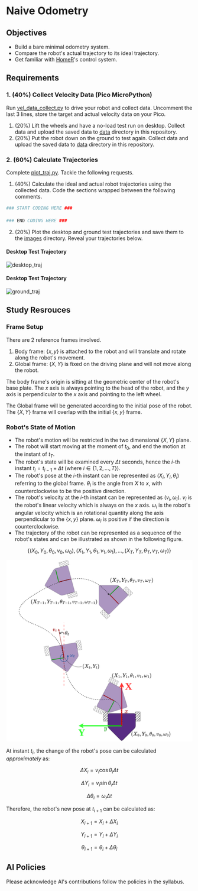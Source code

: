 # Naive Odometry

## Objectives

- Build a bare minimal odometry system.
- Compare the robot's actual trajectory to its ideal trajectory.
- Get familiar with [HomeR](https://github.com/linzhangUCA/homer)'s control system.

## Requirements

### 1. (40%) Collect Velocity Data (Pico MicroPython)

Run [vel_data_collect.py](vel_data_collect.py) to drive your robot and collect data.
Uncomment the last 3 lines, store the target and actual velocity data on your Pico.

1. (20%) Lift the wheels and have a no-load test run on desktop. Collect data and upload the saved data to [data](/data/) directory in this repository.
2. (20%) Put the robot down on the ground to test again. Collect data and upload the saved data to [data](/data/) directory in this repository.

### 2. (60%) Calculate Trajectories

Complete [plot_traj.py](plot_traj.py).
Tackle the following requests.

1. (40%) Calculate the ideal and actual robot trajectories using the collected data.
Code the sections wrapped between the following comments.

```python
### START CODING HERE ###

### END CODING HERE ###
```

2. (20%) Plot the desktop and ground test trajectories and save them to the [images](images/) directory.
Reveal your trajectories below.

#### Desktop Test Trajectory

![desktop_traj](images/desktop_traj.png)

#### Desktop Test Trajectory

![ground_traj](images/ground_traj.png)

## Study Resrouces

### Frame Setup

There are 2 reference frames involved.

1. Body frame: $`\{x, y\}`$ is attached to the robot and will translate and rotate along the robot's movement.
2. Global frame: $`\{X, Y\}`$ is fixed on the driving plane and will not move along the robot.

The body frame's origin is sitting at the geometric center of the robot's base plate. The $x$ axis is always pointing to the head of the robot, and the $y$ axis is perpendicular to the $x$ axis and pointing to the left wheel.

The Global frame will be generated according to the initial pose of the robot. The $`\{X, Y\}`$ frame will overlap with the initial $`\{x, y\}`$ frame.

### Robot's State of Motion

- The robot's motion will be restricted in the two dimensional $`\{X, Y\}`$ plane.
- The robot will start moving at the moment of $t_0$, and end the motion at the instant of $t_T$.
- The robot's state will be examined every $\Delta t$ seconds, hence the $i$-th instant $t_i = t_{i-1} + \Delta t$ (where $`i \in \{ 1, 2, \dots, T \}`$).
- The robot's pose at the $i$-th instant can be represented as $(X_i, Y_i, \theta_i)$ referring to the global frame.
$\theta_i$ is the angle from $X$ to $x$, with counterclockwise to be the positive direction.
- The robot's velocity at the $i$-th instant can be represented as $(v_i, \omega_i)$.
$v_i$ is the robot's linear velocity which is always on the $x$ axis.
$\omega_i$ is the robot's angular velocity which is an rotational quantity along the axis perpendicular to the $`\{x, y\}`$ plane.
$\omega_i$ is positive if the direction is counterclockwise.
- The trajectory of the robot can be represented as a sequence of the robot's states and can be illustrated as shown in the following figure.

```math
\{(X_0, Y_0, \theta_0, v_0, \omega_0), (X_1, Y_1, \theta_1, v_1, \omega_1), \dots, (X_T, Y_T, \theta_T, v_T, \omega_T)\}
```

![odom_frame](images/odom_frame.png)

At instant $t_i$, the change of the robot's pose can be calculated *approximately* as:

```math
\Delta X_i = v_i \cos \theta_i \Delta t
```

```math
\Delta Y_i = v_i \sin \theta_i \Delta t
```

```math
\Delta \theta_i = \omega_i \Delta t

```

Therefore, the robot's new pose at $t_{i+1}$ can be calculated as:

```math
X_{i+1} = X_i + \Delta X_i
```

```math
Y_{i+1} = Y_i + \Delta Y_i
```

```math
\theta_{i+1} = \theta_i + \Delta \theta_i
```

## AI Policies

Please acknowledge AI's contributions follow the policies in the syllabus.
